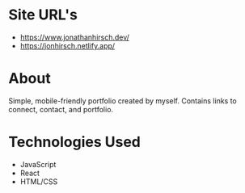 # Site URL's
* https://www.jonathanhirsch.dev/
* https://jonhirsch.netlify.app/

# About
Simple, mobile-friendly portfolio created by myself. 
Contains links to connect, contact, and portfolio.

# Technologies Used
* JavaScript
* React
* HTML/CSS
